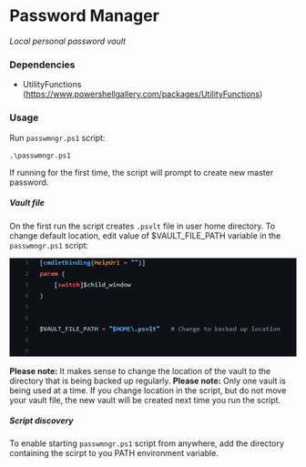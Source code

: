 # Password Manager
*Local personal password vault*

### Dependencies
- UtilityFunctions (https://www.powershellgallery.com/packages/UtilityFunctions)

### Usage
Run `passwmngr.ps1` script:

    .\passwmngr.ps1

If running for the first time, the script will prompt to create new master password.

##### Vault file

On the first run the script creates `.psvlt` file in user home directory. To change default location, edit value of $VAULT_FILE_PATH variable in the `passwmngr.ps1` script:

![vault.default.location.png](vault.default.location.png)

**Please note:** It makes sense to change the location of the vault to the directory that is being backed up regularly.
**Please note:** Only one vault is being used at a time. If you change location in the script, but do not move your vault file, the new vault will be created next time you run the script.

##### Script discovery
To enable starting `passwmngr.ps1` script from anywhere, add the directory containing the scirpt to you PATH environment variable.
